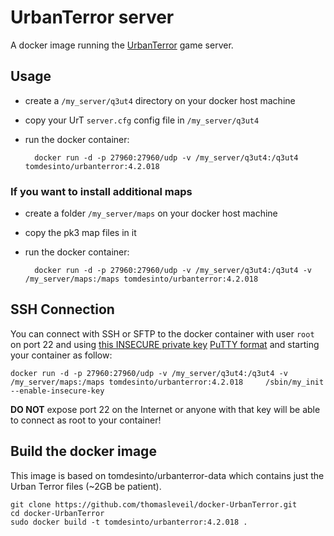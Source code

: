 UrbanTerror server
==================

A docker image running the [UrbanTerror](http://urbanterror.info) game server.


Usage
-----

- create a `/my_server/q3ut4` directory on your docker host machine
- copy your UrT `server.cfg` config file in `/my_server/q3ut4`
- run the docker container:

        docker run -d -p 27960:27960/udp -v /my_server/q3ut4:/q3ut4 tomdesinto/urbanterror:4.2.018


### If you want to install additional maps

- create a folder `/my_server/maps` on your docker host machine
- copy the pk3 map files in it
- run the docker container:

        docker run -d -p 27960:27960/udp -v /my_server/q3ut4:/q3ut4 -v /my_server/maps:/maps tomdesinto/urbanterror:4.2.018


SSH Connection
--------------

You can connect with SSH or SFTP to the docker container with user `root` on port 22 and using [this INSECURE private key](http://bit.ly/1hc36Ii) [PuTTY format](http://bit.ly/NfDhxG) and starting your container as follow:

    docker run -d -p 27960:27960/udp -v /my_server/q3ut4:/q3ut4 -v /my_server/maps:/maps tomdesinto/urbanterror:4.2.018     /sbin/my_init --enable-insecure-key

   
   
**DO NOT** expose port 22 on the Internet or anyone with that key will be able to connect as root to your container!                             


Build the docker image
----------------------

This image is based on tomdesinto/urbanterror-data which contains just the Urban Terror files (~2GB be patient).

    git clone https://github.com/thomasleveil/docker-UrbanTerror.git
    cd docker-UrbanTerror
    sudo docker build -t tomdesinto/urbanterror:4.2.018 .


